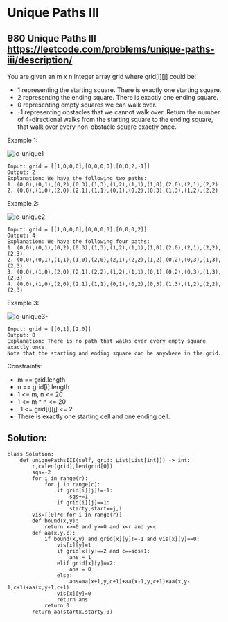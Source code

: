# Unique Paths III
## 980 Unique Paths III https://leetcode.com/problems/unique-paths-iii/description/

You are given an m x n integer array grid where grid[i][j] could be:
* 1 representing the starting square. There is exactly one starting square.
* 2 representing the ending square. There is exactly one ending square.
* 0 representing empty squares we can walk over.
* -1 representing obstacles that we cannot walk over.
Return the number of 4-directional walks from the starting square to the ending square, that walk over every non-obstacle square exactly once.

Example 1:

![lc-unique1](https://user-images.githubusercontent.com/71955443/210150373-4cafb2bc-9f5a-4f7a-9e36-09495d690c36.jpg)

```
Input: grid = [[1,0,0,0],[0,0,0,0],[0,0,2,-1]]
Output: 2
Explanation: We have the following two paths: 
1. (0,0),(0,1),(0,2),(0,3),(1,3),(1,2),(1,1),(1,0),(2,0),(2,1),(2,2)
2. (0,0),(1,0),(2,0),(2,1),(1,1),(0,1),(0,2),(0,3),(1,3),(1,2),(2,2)
```

Example 2:

![lc-unique2](https://user-images.githubusercontent.com/71955443/210150400-c3764452-1deb-448a-8ea6-280ad0b27930.jpg)

```
Input: grid = [[1,0,0,0],[0,0,0,0],[0,0,0,2]]
Output: 4
Explanation: We have the following four paths: 
1. (0,0),(0,1),(0,2),(0,3),(1,3),(1,2),(1,1),(1,0),(2,0),(2,1),(2,2),(2,3)
2. (0,0),(0,1),(1,1),(1,0),(2,0),(2,1),(2,2),(1,2),(0,2),(0,3),(1,3),(2,3)
3. (0,0),(1,0),(2,0),(2,1),(2,2),(1,2),(1,1),(0,1),(0,2),(0,3),(1,3),(2,3)
4. (0,0),(1,0),(2,0),(2,1),(1,1),(0,1),(0,2),(0,3),(1,3),(1,2),(2,2),(2,3)
```

Example 3:

![lc-unique3-](https://user-images.githubusercontent.com/71955443/210150420-70f68756-2b7c-4e86-8f91-7b0b356506de.jpg)

```
Input: grid = [[0,1],[2,0]]
Output: 0
Explanation: There is no path that walks over every empty square exactly once.
Note that the starting and ending square can be anywhere in the grid.
```

Constraints:

* m == grid.length
* n == grid[i].length
* 1 <= m, n <= 20
* 1 <= m * n <= 20
* -1 <= grid[i][j] <= 2
* There is exactly one starting cell and one ending cell.

## Solution:

```
class Solution:
    def uniquePathsIII(self, grid: List[List[int]]) -> int:
        r,c=len(grid),len(grid[0])
        sqs=-2
        for i in range(r):
            for j in range(c):
                if grid[i][j]!=-1:
                    sqs+=1
                if grid[i][j]==1:
                    starty,startx=j,i
        vis=[[0]*c for i in range(r)]
        def bound(x,y):
            return x>=0 and y>=0 and x<r and y<c
        def aa(x,y,c):
            if bound(x,y) and grid[x][y]!=-1 and vis[x][y]==0:
                vis[x][y]=1
                if grid[x][y]==2 and c==sqs+1:
                    ans = 1
                elif grid[x][y]==2:
                    ans = 0
                else:
                    ans=aa(x+1,y,c+1)+aa(x-1,y,c+1)+aa(x,y-1,c+1)+aa(x,y+1,c+1)
                vis[x][y]=0
                return ans
            return 0
        return aa(startx,starty,0)

```
